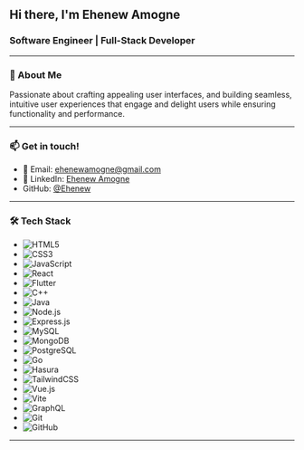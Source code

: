 ## Hi there, I'm Ehenew Amogne
### Software Engineer | Full-Stack Developer

---

### 🚀 About Me
Passionate about crafting appealing user interfaces, and building seamless, intuitive user experiences that engage and delight users while ensuring functionality and performance.

---

### 📫 Get in touch!
- 📧 Email: [ehenewamogne@gmail.com](mailto:ehenewamogne@gmail.com)
- 💼 LinkedIn: [Ehenew Amogne](https://www.linkedin.com/in/ehenew-amogne)
- GitHub: [@Ehenew](https://github.com/Ehenew)

---

### 🛠️ Tech Stack
- ![HTML5](https://img.shields.io/badge/HTML5-E34F26?style=flat-square&logo=html5&logoColor=white) 
- ![CSS3](https://img.shields.io/badge/CSS3-1572B6?style=flat-square&logo=css3&logoColor=white) 
- ![JavaScript](https://img.shields.io/badge/JavaScript-F7DF1E?style=flat-square&logo=javascript&logoColor=black) 
- ![React](https://img.shields.io/badge/React-61DAFB?style=flat-square&logo=react&logoColor=black) 
- ![Flutter](https://img.shields.io/badge/Flutter-02569B?style=flat-square&logo=flutter&logoColor=white) 
- ![C++](https://img.shields.io/badge/C%2B%2B-00599C?style=flat-square&logo=cplusplus&logoColor=white) 
- ![Java](https://img.shields.io/badge/Java-007396?style=flat-square&logo=java&logoColor=white) 
- ![Node.js](https://img.shields.io/badge/Node.js-339933?style=flat-square&logo=node.js&logoColor=white) 
- ![Express.js](https://img.shields.io/badge/Express.js-000000?style=flat-square&logo=express&logoColor=white) 
- ![MySQL](https://img.shields.io/badge/MySQL-4479A1?style=flat-square&logo=mysql&logoColor=white) 
- ![MongoDB](https://img.shields.io/badge/MongoDB-47A248?style=flat-square&logo=mongodb&logoColor=white) 
- ![PostgreSQL](https://img.shields.io/badge/PostgreSQL-336791?style=flat-square&logo=postgresql&logoColor=white)
- ![Go](https://img.shields.io/badge/Go-00ADD8?style=flat-square&logo=go&logoColor=white)
- ![Hasura](https://img.shields.io/badge/Hasura-5C3D6C?style=flat-square&logo=hasura&logoColor=white)
- ![TailwindCSS](https://img.shields.io/badge/TailwindCSS-06B6D4?style=flat-square&logo=tailwindcss&logoColor=white)
- ![Vue.js](https://img.shields.io/badge/Vue.js-4FC08D?style=flat-square&logo=vue.js&logoColor=white)
- ![Vite](https://img.shields.io/badge/Vite-646CFF?style=flat-square&logo=vite&logoColor=white)
- ![GraphQL](https://img.shields.io/badge/GraphQL-E10098?style=flat-square&logo=graphql&logoColor=white)
- ![Git](https://img.shields.io/badge/Git-F05032?style=flat-square&logo=git&logoColor=white)
- ![GitHub](https://img.shields.io/badge/GitHub-181717?style=flat-square&logo=github&logoColor=white)

---
